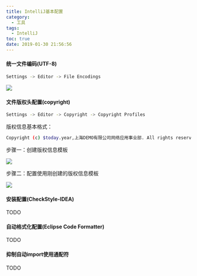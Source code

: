 ```yaml
---
title: IntelliJ基本配置
category:
  - 工具
tags:
  - IntelliJ
toc: true
date: 2019-01-30 21:56:56
---
```


#### 统一文件编码(UTF-8)

~~~ bash
Settings -> Editor -> File Encodings
~~~

![](http://qiniu.springfavor.cn/img/20190130220657.png)



#### 文件版权头配置(copyright)

~~~ bash
Settings -> Editor -> Copyright -> Copyright Profiles
~~~

版权信息基本格式：

~~~ bash
Copyright (c) $today.year,上海DEMO有限公司网络应用事业部. All rights reserved.
~~~

步骤一：创建版权信息模板

![](http://qiniu.springfavor.cn/img/20190130221522.png)

步骤二：配置使用刚创建的版权信息模板

![](http://qiniu.springfavor.cn/img/20190130221836.png)



#### 安装配置(CheckStyle-IDEA)

TODO

#### 自动格式化配置(Eclipse Code Formatter)

TODO

#### 抑制自动import使用通配符

TODO

